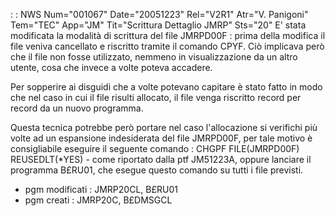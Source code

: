  :  : NWS Num="001067" Date="20051223" Rel="V2R1" Atr="V. Panigoni" Tem="TEC" App="JM" Tit="Scrittura Dettaglio JMRP" Sts="20"
E' stata modificata la modalità di scrittura del file JMRPD00F :  prima della modifica il file veniva cancellato e riscritto tramite il comando CPYF. Ciò implicava però che il file non fosse utilizzato, nemmeno in visualizzazione da un altro utente, cosa che invece a volte poteva accadere.

Per sopperire ai disguidi che a volte potevano capitare è stato fatto in modo che nel caso in cui il file risulti allocato, il file venga riscritto record per record da un nuovo programma.

Questa tecnica potrebbe però portare nel caso l'allocazione si verifichi più volte ad un espansione
indesiderata del file JMRPD00F, per tale motivo è consigliabile eseguire il seguente comando : 
CHGPF FILE(JMRPD00F) REUSEDLT(*YES) - come riportato dalla ptf JM51223A, oppure lanciare il programma B£RU01, che esegue questo comando su tutti i file previsti.

* pgm modificati :  JMRP20CL, B£RU01
* pgm creati :  JMRP20C, B£DMSGCL

